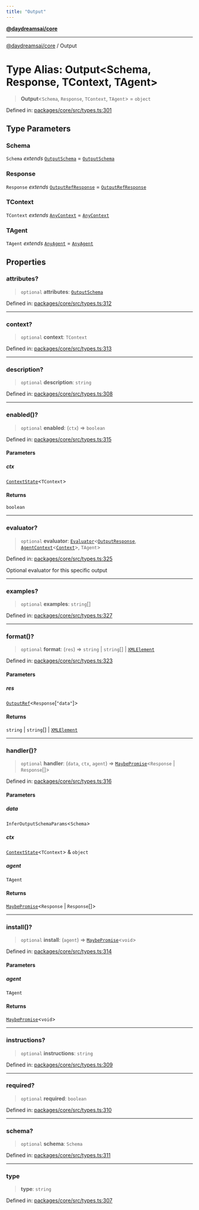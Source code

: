 ```yaml
---
title: "Output"
---
```


[**@daydreamsai/core**](./api-reference.md)

***

[@daydreamsai/core](./api-reference.md) / Output

# Type Alias: Output\<Schema, Response, TContext, TAgent\>

> **Output**\<`Schema`, `Response`, `TContext`, `TAgent`\> = `object`

Defined in: [packages/core/src/types.ts:301](https://github.com/dojoengine/daydreams/blob/bbf75946e0d6d99fbdde4cebb2f8a4e8926724f1/packages/core/src/types.ts#L301)

## Type Parameters

### Schema

`Schema` *extends* [`OutputSchema`](./OutputSchema.md) = [`OutputSchema`](./OutputSchema.md)

### Response

`Response` *extends* [`OutputRefResponse`](./OutputRefResponse.md) = [`OutputRefResponse`](./OutputRefResponse.md)

### TContext

`TContext` *extends* [`AnyContext`](./AnyContext.md) = [`AnyContext`](./AnyContext.md)

### TAgent

`TAgent` *extends* [`AnyAgent`](./AnyAgent.md) = [`AnyAgent`](./AnyAgent.md)

## Properties

### attributes?

> `optional` **attributes**: [`OutputSchema`](./OutputSchema.md)

Defined in: [packages/core/src/types.ts:312](https://github.com/dojoengine/daydreams/blob/bbf75946e0d6d99fbdde4cebb2f8a4e8926724f1/packages/core/src/types.ts#L312)

***

### context?

> `optional` **context**: `TContext`

Defined in: [packages/core/src/types.ts:313](https://github.com/dojoengine/daydreams/blob/bbf75946e0d6d99fbdde4cebb2f8a4e8926724f1/packages/core/src/types.ts#L313)

***

### description?

> `optional` **description**: `string`

Defined in: [packages/core/src/types.ts:308](https://github.com/dojoengine/daydreams/blob/bbf75946e0d6d99fbdde4cebb2f8a4e8926724f1/packages/core/src/types.ts#L308)

***

### enabled()?

> `optional` **enabled**: (`ctx`) => `boolean`

Defined in: [packages/core/src/types.ts:315](https://github.com/dojoengine/daydreams/blob/bbf75946e0d6d99fbdde4cebb2f8a4e8926724f1/packages/core/src/types.ts#L315)

#### Parameters

##### ctx

[`ContextState`](./ContextState.md)\<`TContext`\>

#### Returns

`boolean`

***

### evaluator?

> `optional` **evaluator**: [`Evaluator`](./Evaluator.md)\<[`OutputResponse`](./OutputResponse.md), [`AgentContext`](./AgentContext.md)\<[`Context`](./Context.md)\>, `TAgent`\>

Defined in: [packages/core/src/types.ts:325](https://github.com/dojoengine/daydreams/blob/bbf75946e0d6d99fbdde4cebb2f8a4e8926724f1/packages/core/src/types.ts#L325)

Optional evaluator for this specific output

***

### examples?

> `optional` **examples**: `string`[]

Defined in: [packages/core/src/types.ts:327](https://github.com/dojoengine/daydreams/blob/bbf75946e0d6d99fbdde4cebb2f8a4e8926724f1/packages/core/src/types.ts#L327)

***

### format()?

> `optional` **format**: (`res`) => `string` \| `string`[] \| [`XMLElement`](./XMLElement.md)

Defined in: [packages/core/src/types.ts:323](https://github.com/dojoengine/daydreams/blob/bbf75946e0d6d99fbdde4cebb2f8a4e8926724f1/packages/core/src/types.ts#L323)

#### Parameters

##### res

[`OutputRef`](./OutputRef.md)\<`Response`\[`"data"`\]\>

#### Returns

`string` \| `string`[] \| [`XMLElement`](./XMLElement.md)

***

### handler()?

> `optional` **handler**: (`data`, `ctx`, `agent`) => [`MaybePromise`](./MaybePromise.md)\<`Response` \| `Response`[]\>

Defined in: [packages/core/src/types.ts:316](https://github.com/dojoengine/daydreams/blob/bbf75946e0d6d99fbdde4cebb2f8a4e8926724f1/packages/core/src/types.ts#L316)

#### Parameters

##### data

`InferOutputSchemaParams`\<`Schema`\>

##### ctx

[`ContextState`](./ContextState.md)\<`TContext`\> & `object`

##### agent

`TAgent`

#### Returns

[`MaybePromise`](./MaybePromise.md)\<`Response` \| `Response`[]\>

***

### install()?

> `optional` **install**: (`agent`) => [`MaybePromise`](./MaybePromise.md)\<`void`\>

Defined in: [packages/core/src/types.ts:314](https://github.com/dojoengine/daydreams/blob/bbf75946e0d6d99fbdde4cebb2f8a4e8926724f1/packages/core/src/types.ts#L314)

#### Parameters

##### agent

`TAgent`

#### Returns

[`MaybePromise`](./MaybePromise.md)\<`void`\>

***

### instructions?

> `optional` **instructions**: `string`

Defined in: [packages/core/src/types.ts:309](https://github.com/dojoengine/daydreams/blob/bbf75946e0d6d99fbdde4cebb2f8a4e8926724f1/packages/core/src/types.ts#L309)

***

### required?

> `optional` **required**: `boolean`

Defined in: [packages/core/src/types.ts:310](https://github.com/dojoengine/daydreams/blob/bbf75946e0d6d99fbdde4cebb2f8a4e8926724f1/packages/core/src/types.ts#L310)

***

### schema?

> `optional` **schema**: `Schema`

Defined in: [packages/core/src/types.ts:311](https://github.com/dojoengine/daydreams/blob/bbf75946e0d6d99fbdde4cebb2f8a4e8926724f1/packages/core/src/types.ts#L311)

***

### type

> **type**: `string`

Defined in: [packages/core/src/types.ts:307](https://github.com/dojoengine/daydreams/blob/bbf75946e0d6d99fbdde4cebb2f8a4e8926724f1/packages/core/src/types.ts#L307)
